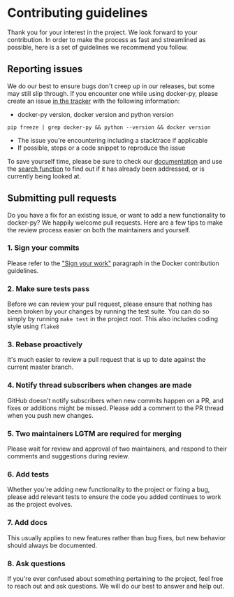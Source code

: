 # Contributing guidelines

Thank you for your interest in the project. We look forward to your
contribution. In order to make the process as fast and streamlined as possible,
here is a set of guidelines we recommend you follow.

## Reporting issues

We do our best to ensure bugs don't creep up in our releases, but some may
still slip through. If you encounter one while using docker-py, please create
an issue [in the tracker](https://github.com/docker/docker-py/issues/new) with
the following information:

- docker-py version, docker version and python version
```
pip freeze | grep docker-py && python --version && docker version
```
- The issue you're encountering including a stacktrace if applicable
- If possible, steps or a code snippet to reproduce the issue

To save yourself time, please be sure to check our
[documentation](http://docker-py.readthedocs.org/) and use the
[search function](https://github.com/docker/docker-py/search) to find out if
it has already been addressed, or is currently being looked at.

## Submitting pull requests

Do you have a fix for an existing issue, or want to add a new functionality
to docker-py? We happily welcome pull requests. Here are a few tips to make
the review process easier on both the maintainers and yourself.

### 1. Sign your commits

Please refer to the ["Sign your work"](https://github.com/docker/docker/blob/master/CONTRIBUTING.md#sign-your-work)
paragraph in the Docker contribution guidelines.

### 2. Make sure tests pass

Before we can review your pull request, please ensure that nothing has been
broken by your changes by running the test suite. You can do so simply by
running `make test` in the project root. This also includes coding style using
`flake8`

### 3. Rebase proactively

It's much easier to review a pull request that is up to date against the
current master branch.

### 4. Notify thread subscribers when changes are made

GitHub doesn't notify subscribers when new commits happen on a PR, and
fixes or additions might be missed. Please add a comment to the PR thread
when you push new changes.

### 5. Two maintainers LGTM are required for merging

Please wait for review and approval of two maintainers, and respond to their
comments and suggestions during review.

### 6. Add tests

Whether you're adding new functionality to the project or fixing a bug, please
add relevant tests to ensure the code you added continues to work as the
project evolves.

### 7. Add docs

This usually applies to new features rather than bug fixes, but new behavior
should always be documented.

### 8. Ask questions

If you're ever confused about something pertaining to the project, feel free
to reach out and ask questions. We will do our best to answer and help out.
